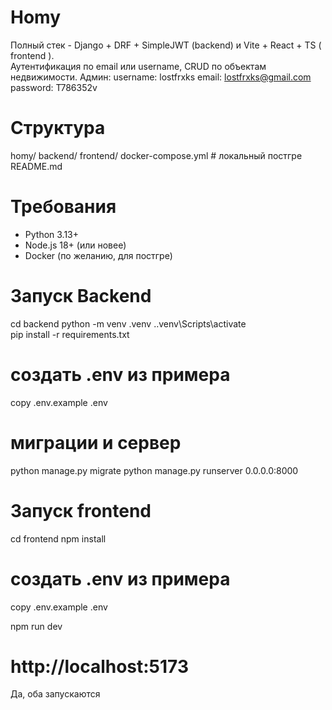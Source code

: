 # Homy

Полный стек - Django + DRF + SimpleJWT (backend) и Vite + React + TS ( frontend ).  
Аутентификация по email или username, CRUD по объектам недвижимости.
Админ:
username: lostfrxks
email: lostfrxks@gmail.com
password: T786352v

# Структура

homy/
backend/
frontend/
docker-compose.yml # локальный постгре
README.md

# Требования

- Python 3.13+
- Node.js 18+ (или новее)
- Docker (по желанию, для постгре)



# Запуск Backend

cd backend
python -m venv .venv
.\.venv\Scripts\activate       
pip install -r requirements.txt

# создать .env из примера
copy .env.example .env

# миграции и сервер
python manage.py migrate
python manage.py runserver 0.0.0.0:8000



# Запуск frontend

cd frontend
npm install

# создать .env из примера
copy .env.example .env

npm run dev
# http://localhost:5173

Да, оба запускаются